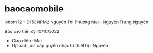 # baocaomobile
Nhóm 12 - D15CNPM2
Nguyễn Thị Phương Mai - Nguyễn Trung Nguyên

Báo cáo tiến độ 10/10/2022
- Giao diện : Mai
- Upload , xin cấp quyền nhạc từ thiết bị : Nguyên
